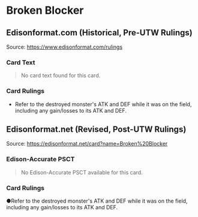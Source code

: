 # Broken Blocker

## Edisonformat.com (Historical, Pre-UTW Rulings)

Source: https://www.edisonformat.com/rulings

### Card Text

> No card text found for this card.

### Card Rulings

*   Refer to the destroyed monster's ATK and DEF while it was on the field, including any gain/losses to its ATK and DEF.

## Edisonformat.net (Revised, Post-UTW Rulings)

Source: https://edisonformat.net/card?name=Broken%20Blocker

### Edison-Accurate PSCT

> No Edison-Accurate PSCT available for this card.

### Card Rulings

●Refer to the destroyed monster's ATK and DEF while it was on the field, including any gain/losses to its ATK and DEF.
            